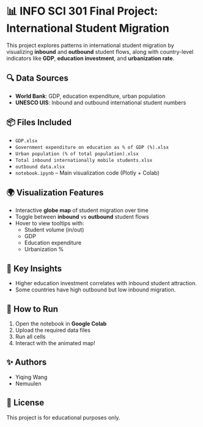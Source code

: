 # 📊 INFO SCI 301 Final Project: International Student Migration

This project explores patterns in international student migration by visualizing **inbound** and **outbound** student flows, along with country-level indicators like **GDP**, **education investment**, and **urbanization rate**.

## 🔍 Data Sources
- **World Bank**: GDP, education expenditure, urban population
- **UNESCO UIS**: Inbound and outbound international student numbers

## 📦 Files Included
- `GDP.xlsx`
- `Government expenditure on education as % of GDP (%).xlsx`
- `Urban population (% of total population).xlsx`
- `Total inbound internationally mobile students.xlsx`
- `outbound data.xlsx`
- `notebook.ipynb` – Main visualization code (Plotly + Colab)

## 🌍 Visualization Features
- Interactive **globe map** of student migration over time
- Toggle between **inbound** vs **outbound** student flows
- Hover to view tooltips with:
  - Student volume (in/out)
  - GDP
  - Education expenditure
  - Urbanization %

## 🧠 Key Insights
- Higher education investment correlates with inbound student attraction.
- Some countries have high outbound but low inbound migration.

## 🚀 How to Run
1. Open the notebook in **Google Colab**
2. Upload the required data files
3. Run all cells
4. Interact with the animated map!

## ✨ Authors
- Yiqing Wang
- Nemuulen

## 📝 License
This project is for educational purposes only.
